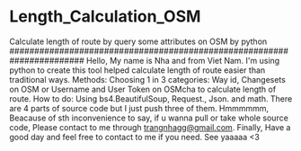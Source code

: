 # Length_Calculation_OSM
Calculate length of route by query some attributes on OSM by python
#######################################################################
Hello, My name is Nha and from Viet Nam.
I'm using python to create this tool helped calculate length of route easier than traditional ways.
Methods: Choosing 1 in 3 categories: Way id, Changesets on OSM or Username and User Token on OSMcha to calculate length of route.
How to do: Using bs4.BeautifulSoup, Request., Json. and math.
There are 4 parts of source code but I just push three of them.
Hmmmmmm, Beacause of sth inconvenience to say, if u wanna pull or take whole source code, Please contact to me through trangnhagg@gmail.com.
Finally, Have a good day and feel free to contact to me if you need.
See yaaaaa <3
